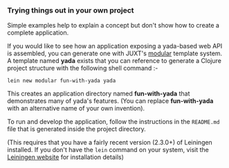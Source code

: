 ### Trying things out in your own project

Simple examples help to explain a concept but don't show how to create a
complete application.

If you would like to see how an application exposing a yada-based web
API is assembled, you can generate one with JUXT's
[modular](https://github.com/juxt/modular) template system. A template named __yada__ exists that you can reference to generate a Clojure project structure with the following shell command :-

```shell
lein new modular fun-with-yada yada
```

This creates an application directory named __fun-with-yada__ that
demonstrates many of yada's features. (You can replace __fun-with-yada__
with an alternative name of your own invention).

To run and develop the application,
follow the instructions in the `README.md` file that is generated inside
the project directory.

(This requires that you have a fairly recent version (2.3.0+) of Leiningen installed. If you don't have the `lein` command on your system, visit the [Leiningen website](http://leiningen.org) for installation details)
